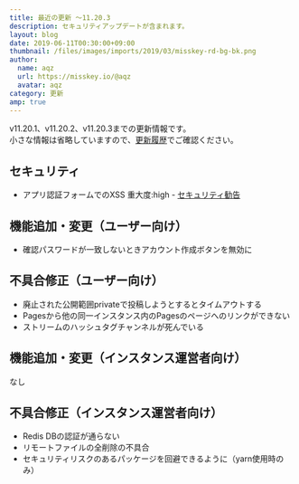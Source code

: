 ```yaml
---
title: 最近の更新 ～11.20.3
description: セキュリティアップデートが含まれます。
layout: blog
date: 2019-06-11T00:30:00+09:00
thumbnail: /files/images/imports/2019/03/misskey-rd-bg-bk.png
author:
  name: aqz
  url: https://misskey.io/@aqz
  avatar: aqz
category: 更新
amp: true
---
```

v11.20.1、v11.20.2、v11.20.3までの更新情報です。  
小さな情報は省略していますので、[更新履歴](https://github.com/syuilo/misskey/blob/develop/CHANGELOG.md#11203-20190610)でご確認ください。

## セキュリティ
- アプリ認証フォームでのXSS 重大度:<span class="text-danger">high</span> - [セキュリティ勧告](https://github.com/syuilo/misskey/security/advisories/GHSA-6qw9-6jxq-xj3p)

## 機能追加・変更（ユーザー向け）
- 確認パスワードが一致しないときアカウント作成ボタンを無効に

## 不具合修正（ユーザー向け）
- 廃止された公開範囲privateで投稿しようとするとタイムアウトする
- Pagesから他の同一インスタンス内のPagesのページへのリンクができない
- ストリームのハッシュタグチャンネルが死んでいる

## 機能追加・変更（インスタンス運営者向け）
なし

## 不具合修正（インスタンス運営者向け）
- Redis DBの認証が通らない
- リモートファイルの全削除の不具合
- セキュリティリスクのあるパッケージを回避できるように（yarn使用時のみ）
